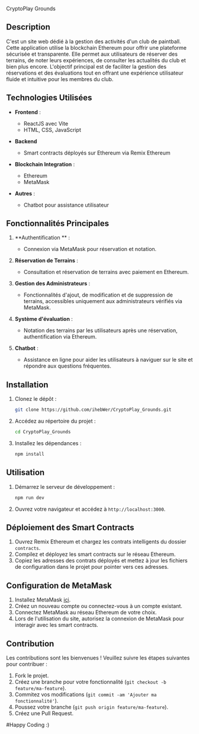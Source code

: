CryptoPlay Grounds
## Description

C'est un site web dédié à la gestion des activités d'un club de paintball. Cette application utilise la blockchain Ethereum pour offrir une plateforme sécurisée et transparente. Elle permet aux utilisateurs de réserver des terrains, de noter leurs expériences, de consulter les actualités du club et bien plus encore. L'objectif principal est de faciliter la gestion des réservations et des évaluations tout en offrant une expérience utilisateur fluide et intuitive pour les membres du club.



## Technologies Utilisées
- **Frontend** :
  - ReactJS avec Vite
  - HTML, CSS, JavaScript

- **Backend** 
  - Smart contracts déployés sur Ethereum via Remix Ethereum

- **Blockchain Integration** :
  - Ethereum
  - MetaMask

- **Autres** :
  - Chatbot pour assistance utilisateur

## Fonctionnalités Principales
1. **Authentification ** :
   - Connexion via MetaMask pour réservation et notation.

2. **Réservation de Terrains** :
   - Consultation et réservation de terrains avec paiement en Ethereum.

3. **Gestion des Administrateurs** :
   - Fonctionnalités d'ajout, de modification et de suppression de terrains, accessibles uniquement aux administrateurs vérifiés via MetaMask.

4. **Système d'évaluation** :
   - Notation des terrains par les utilisateurs après une réservation, authentification via Ethereum.

5. **Chatbot** :
   - Assistance en ligne pour aider les utilisateurs à naviguer sur le site et répondre aux questions fréquentes.

## Installation
1. Clonez le dépôt :
    ```bash
    git clone https://github.com/ihebWer/CryptoPlay_Grounds.git
    ```
2. Accédez au répertoire du projet :
    ```bash
    cd CryptoPlay_Grounds
    ```
3. Installez les dépendances :
    ```bash
    npm install
    ```

## Utilisation
1. Démarrez le serveur de développement :
    ```bash
    npm run dev
    ```
2. Ouvrez votre navigateur et accédez à `http://localhost:3000`.

## Déploiement des Smart Contracts
1. Ouvrez Remix Ethereum et chargez les contrats intelligents du dossier `contracts`.
2. Compilez et déployez les smart contracts sur le réseau Ethereum.
3. Copiez les adresses des contrats déployés et mettez à jour les fichiers de configuration dans le projet pour pointer vers ces adresses.

## Configuration de MetaMask
1. Installez MetaMask [ici](https://metamask.io/).
2. Créez un nouveau compte ou connectez-vous à un compte existant.
3. Connectez MetaMask au réseau Ethereum de votre choix.
4. Lors de l'utilisation du site, autorisez la connexion de MetaMask pour interagir avec les smart contracts.

## Contribution
Les contributions sont les bienvenues ! Veuillez suivre les étapes suivantes pour contribuer :
1. Fork le projet.
2. Créez une branche pour votre fonctionnalité (`git checkout -b feature/ma-feature`).
3. Commitez vos modifications (`git commit -am 'Ajouter ma fonctionnalité'`).
4. Poussez votre branche (`git push origin feature/ma-feature`).
5. Créez une Pull Request.



#Happy Coding :)

